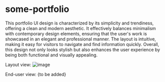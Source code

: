 # some-portfolio
This portfolio UI design is characterized by its simplicity and trendiness, offering a clean and modern aesthetic. It effectively balances minimalism with contemporary design elements, ensuring that the user's work is showcased in an elegant and professional manner. The layout is intuitive, making it easy for visitors to navigate and find information quickly. Overall, this design not only looks stylish but also enhances the user experience by being both functional and visually appealing.

Layout view:
![image](https://github.com/user-attachments/assets/6950333f-1638-4cf6-936c-c8aecb26b6d9)

End-user view:
{to be added}
